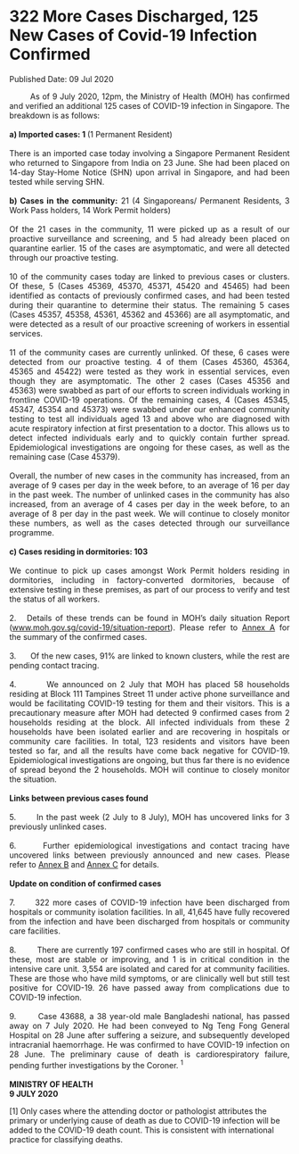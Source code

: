 <html>
    <meta http-equiv="Content-Type" content="text/html; charset=utf-8"/>
    <meta charset="utf-8"/>
    <title>322 More Cases Discharged, 125 New Cases of Covid-19 Infection Confirmed </title>
    <body><h1>322 More Cases Discharged, 125 New Cases of Covid-19 Infection Confirmed </h1>
    <p>Published Date: 09 Jul 2020</p> <p style="text-align: justify;">&nbsp; &nbsp; &nbsp; &nbsp; As of 9 July 2020, 12pm, the Ministry of Health (MOH) has confirmed and verified an additional 125 cases of COVID-19 infection in Singapore. The breakdown is as follows:&nbsp;<br><br><strong>a) Imported cases: 1 </strong>(1 Permanent Resident)<br><br>There is an imported case today involving a Singapore Permanent Resident who returned to Singapore from India on 23 June. She had been placed on 14-day Stay-Home Notice (SHN) upon arrival in Singapore, and had been tested while serving SHN.<br><br><strong>b) Cases in the community:</strong> 21 (4 Singaporeans/ Permanent Residents, 3 Work Pass holders, 14 Work Permit holders)<br><br>Of the 21 cases in the community, 11 were picked up as a result of our proactive surveillance and screening, and 5 had already been placed on quarantine earlier. 15 of the cases are asymptomatic, and were all detected through our proactive testing.&nbsp;<br><br>10 of the community cases today are linked to previous cases or clusters. Of these, 5 (Cases 45369, 45370, 45371, 45420 and 45465) had been identified as contacts of previously confirmed cases, and had been tested during their quarantine to determine their status. The remaining 5 cases (Cases 45357, 45358, 45361, 45362 and 45366) are all asymptomatic, and were detected as a result of our proactive screening of workers in essential services.&nbsp;<br><br>11 of the community cases are currently unlinked. Of these, 6 cases were detected from our proactive testing. 4 of them (Cases 45360, 45364, 45365 and 45422) were tested as they work in essential services, even though they are asymptomatic. The other 2 cases (Cases 45356 and 45363) were swabbed as part of our efforts to screen individuals working in frontline COVID-19 operations. Of the remaining cases, 4 (Cases 45345, 45347, 45354 and 45373) were swabbed under our enhanced community testing to test all individuals aged 13 and above who are diagnosed with acute respiratory infection at first presentation to a doctor. This allows us to detect infected individuals early and to quickly contain further spread. Epidemiological investigations are ongoing for these cases, as well as the remaining case (Case 45379).&nbsp;<br><br>Overall, the number of new cases in the community has increased, from an average of 9 cases per day in the week before, to an average of 16 per day in the past week. The number of unlinked cases in the community has also increased, from an average of 4 cases per day in the week before, to an average of 8 per day in the past week. We will continue to closely monitor these numbers, as well as the cases detected through our surveillance programme.<br><br><strong>c) Cases residing in dormitories: 103<br></strong><br>We continue to pick up cases amongst Work Permit holders residing in dormitories, including in factory-converted dormitories, because of extensive testing in these premises, as part of our process to verify and test the status of all workers.&nbsp;<br><br>2.&nbsp; &nbsp;Details of these trends can be found in MOH’s daily situation Report (<a href="http://www.moh.gov.sg/covid-19/situation-report" title="" class="" target="">www.moh.gov.sg/covid-19/situation-report</a>). Please refer to <a href="/docs/librariesprovider5/default-document-library/annex-a0f093a1de91b4b7287f3fb0c3cc117f3.pdf?sfvrsn=8aca25a1_0" title="Annex A">Annex A</a>&nbsp;for the summary of the confirmed cases.&nbsp;<br><br>3.&nbsp; &nbsp; &nbsp; Of the new cases, 91% are linked to known clusters, while the rest are pending contact tracing.&nbsp;<br><br>4.&nbsp; &nbsp; &nbsp; &nbsp; We announced on 2 July that MOH has placed 58 households residing at Block 111 Tampines Street 11 under active phone surveillance and would be facilitating COVID-19 testing for them and their visitors. This is a precautionary measure after MOH had detected 9 confirmed cases from 2 households residing at the block. All infected individuals from these 2 households have been isolated earlier and are recovering in hospitals or community care facilities. In total, 123 residents and visitors have been tested so far, and all the results have come back negative for COVID-19. Epidemiological investigations are ongoing, but thus far there is no evidence of spread beyond the 2 households. MOH will continue to closely monitor the situation.&nbsp;<br><br><strong>Links between previous cases found<br></strong><br>5.&nbsp; &nbsp; &nbsp; &nbsp;In the past week (2 July to 8 July), MOH has uncovered links for 3 previously unlinked cases.&nbsp;<br><br>6.&nbsp; &nbsp; &nbsp; Further epidemiological investigations and contact tracing have uncovered links between previously announced and new cases. Please refer to <a href="/docs/librariesprovider5/default-document-library/annex-b2b344d5daeeb49b1ae8338c2d26d2f8b.pdf?sfvrsn=9ec3ca6b_0" title="Annex B">Annex B</a>&nbsp;and <a href="/docs/librariesprovider5/default-document-library/annex-ce0debc92aed64b078501f817c6ce4bb2.pdf?sfvrsn=c636e65f_0" title="Annex C">Annex C</a>&nbsp;for details.&nbsp;<br><br><strong>Update on condition of confirmed cases<br></strong><br>7.&nbsp; &nbsp; &nbsp; 322 more cases of COVID-19 infection have been discharged from hospitals or community isolation facilities. In all, 41,645 have fully recovered from the infection and have been discharged from hospitals or community care facilities.&nbsp;<br><br>8.&nbsp; &nbsp; &nbsp; &nbsp; There are currently 197 confirmed cases who are still in hospital. Of these, most are stable or improving, and 1 is in critical condition in the intensive care unit. 3,554 are isolated and cared for at community facilities. These are those who have mild symptoms, or are clinically well but still test positive for COVID-19. 26 have passed away from complications due to COVID-19 infection.&nbsp;<br><br>9.&nbsp; &nbsp; &nbsp; &nbsp;Case 43688, a 38 year-old male Bangladeshi national, has passed away on 7 July 2020. He had been conveyed to Ng Teng Fong General Hospital on 28 June after suffering a seizure, and subsequently developed intracranial haemorrhage. He was confirmed to have COVID-19 infection on 28 June. The preliminary cause of death is cardiorespiratory failure, pending further investigations by the Coroner. <sup>1</sup><br><br><strong>MINISTRY OF HEALTH<br>9 JULY 2020</strong><br></p><div>[1] Only cases where the attending doctor or pathologist attributes the primary or underlying cause of death as due to COVID-19 infection will be added to the COVID-19 death count. This is consistent with international practice for classifying deaths.&nbsp;<br></div></body>
</html>